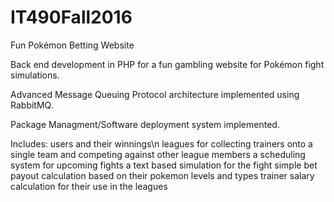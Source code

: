 # IT490Fall2016

Fun Pokémon Betting Website

Back end development in PHP for a fun gambling website for Pokémon fight simulations. 

Advanced Message Queuing Protocol architecture implemented using RabbitMQ.

Package Managment/Software deployment system implemented.

Includes:
users and their winnings\n
leagues for collecting trainers onto a single team and competing against other league members
a scheduling system for upcoming fights
a text based simulation for the fight
simple bet payout calculation based on their pokemon levels and types
trainer salary calculation for their use in the leagues
